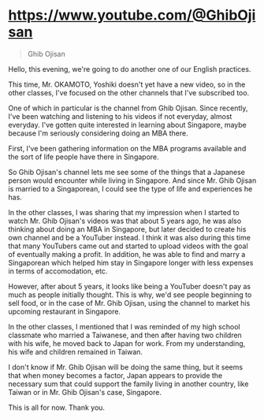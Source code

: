 # https://www.youtube.com/@GhibOjisan

> Ghib Ojisan

Hello, this evening, we're going to do another one of our English practices. 

This time, Mr. OKAMOTO, Yoshiki doesn't yet have a new video, so in the other classes, I've focused on the other channels that I've subscribed too.

One of which in particular is the channel from Ghib Ojisan. Since recently, I've been watching and listening to his videos if not everyday, almost everyday. I've gotten quite interested in learning about Singapore, maybe because I'm seriously considering doing an MBA there. 

First, I've been gathering information on the MBA programs available and the sort of life people have there in Singapore.

So Ghib Ojisan's channel lets me see some of the things that a Japanese person would encounter while living in Singapore. And since Mr. Ghib Ojisan is married to a Singaporean, I could see the type of life and experiences he has.

In the other classes, I was sharing that my impression when I started to watch Mr. Ghib Ojisan's videos was that about 5 years ago, he was also thinking about doing an MBA in Singapore, but later decided to create his own channel and be a YouTuber instead. I think it was also during this time that many YouTubers came out and started to upload videos with the goal of eventually making a profit. In addition, he was able to find and marry a Singaporean which helped him stay in Singapore longer with less expenses in terms of accomodation, etc.

However, after about 5 years, it looks like being a YouTuber doesn't pay as much as people initially thought. This is why, we'd see people beginning to sell food, or in the case of Mr. Ghib Ojisan, using the channel to market his upcoming restaurant in Singapore.

In the other classes, I mentioned that I was reminded of my high school classmate who married a Taiwanese, and then after having two children with his wife, he moved back to Japan for work. From my understanding, his wife and children remained in Taiwan.

I don't know if Mr. Ghib Ojisan will be doing the same thing, but it seems that when money becomes a factor, Japan appears to provide the necessary sum that could support the family living in another country, like Taiwan or in Mr. Ghib Ojisan's case, Singapore.

This is all for now. Thank you. 
